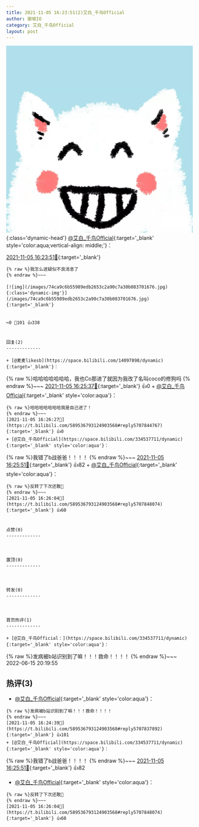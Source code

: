 ```yaml
---
title: 2021-11-05 16:23:51(2)艾白_千鸟Official
author: 御坂IO
category: 艾白_千鸟Official
layout: post
---
```


![img](/images/9ae8b9445fd0665cc014d9080156a45271be73c6.jpg){:class='dynamic-head'}
[@艾白_千鸟Official](https://space.bilibili.com/334537711/dynamic){:target='_blank' style='color:aqua;vertical-align: middle;'}：

[2021-11-05 16:23:51🔗](https://t.bilibili.com/589536793124903568){:target='_blank'}

~~~
{% raw %}我怎么进疑似不良消息了
{% endraw %}~~~

[![img](/images/74ca9c6b55989edb2653c2a90c7a30b083701676.jpg){:class='dynamic-img'}](/images/74ca9c6b55989edb2653c2a90c7a30b083701676.jpg){:target='_blank'}


↪️0 💬101 👍338


回复(2)
-------------

+ [@麦麦likesb](https://space.bilibili.com/14097898/dynamic){:target='_blank'}：
~~~
{% raw %}哈哈哈哈哈哈哈，我也Co那进了就因为我改了名叫coco的修狗吗
{% endraw %}~~~
[2021-11-05 16:25:37🔗](https://t.bilibili.com/589536793124903568#reply5707843548){:target='_blank'} 👍0
    + [@艾白_千鸟Official](https://space.bilibili.com/334537711/dynamic){:target='_blank' style='color:aqua'}：
~~~
{% raw %}哈哈哈哈哈哈哈我是自己进了！
{% endraw %}~~~
[2021-11-05 16:26:27🔗](https://t.bilibili.com/589536793124903568#reply5707844767){:target='_blank'} 👍0
+ [@艾白_千鸟Official](https://space.bilibili.com/334537711/dynamic){:target='_blank' style='color:aqua'}：
~~~
{% raw %}我错了b战爸爸！！！！
{% endraw %}~~~
[2021-11-05 16:25:51🔗](https://t.bilibili.com/589536793124903568#reply5707847724){:target='_blank'} 👍82
    + [@艾白_千鸟Official](https://space.bilibili.com/334537711/dynamic){:target='_blank' style='color:aqua'}：
~~~
{% raw %}反转了下次还敢🤤
{% endraw %}~~~
[2021-11-05 16:26:04🔗](https://t.bilibili.com/589536793124903568#reply5707848074){:target='_blank'} 👍60


点赞(0)
-------------



置顶(0)
-------------



转发(0)
-------------



首页热评(1)
-------------

+ [@艾白_千鸟Official：](https://space.bilibili.com/334537711/dynamic){:target='_blank' style='color:aqua'}：
~~~
{% raw %}发病被b站识别到了嘛！！！救命！！！！
{% endraw %}~~~
2022-06-15 20:19:55


热评(3)
-------------

+ [@艾白_千鸟Official](https://space.bilibili.com/334537711/dynamic){:target='_blank' style='color:aqua'}：
~~~
{% raw %}发病被b站识别到了嘛！！！救命！！！！
{% endraw %}~~~
[2021-11-05 16:24:39🔗](https://t.bilibili.com/589536793124903568#reply5707837892){:target='_blank'} 👍101
+ [@艾白_千鸟Official](https://space.bilibili.com/334537711/dynamic){:target='_blank' style='color:aqua'}：
~~~
{% raw %}我错了b战爸爸！！！！
{% endraw %}~~~
[2021-11-05 16:25:51🔗](https://t.bilibili.com/589536793124903568#reply5707847724){:target='_blank'} 👍82
+ [@艾白_千鸟Official](https://space.bilibili.com/334537711/dynamic){:target='_blank' style='color:aqua'}：
~~~
{% raw %}反转了下次还敢🤤
{% endraw %}~~~
[2021-11-05 16:26:04🔗](https://t.bilibili.com/589536793124903568#reply5707848074){:target='_blank'} 👍60


